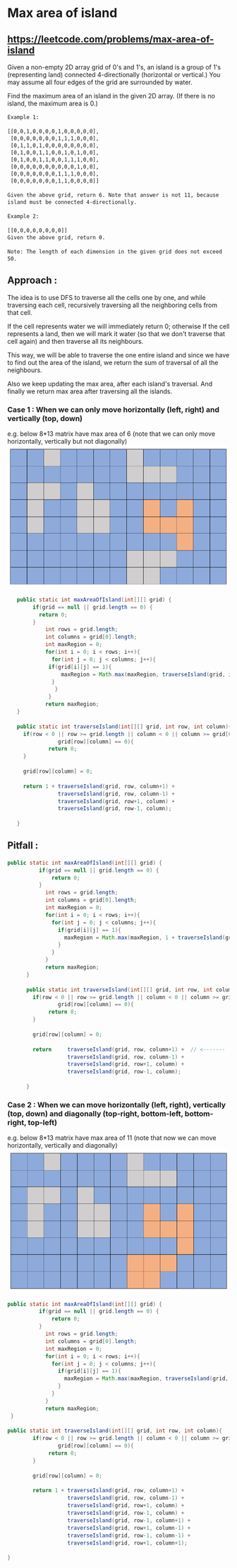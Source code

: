 # Max area of island
## https://leetcode.com/problems/max-area-of-island

Given a non-empty 2D array grid of 0's and 1's, an island is a group of 1's (representing land) connected 4-directionally (horizontal or vertical.) You may assume all four edges of the grid are surrounded by water.

Find the maximum area of an island in the given 2D array. (If there is no island, the maximum area is 0.)

```
Example 1:

[[0,0,1,0,0,0,0,1,0,0,0,0,0],
 [0,0,0,0,0,0,0,1,1,1,0,0,0],
 [0,1,1,0,1,0,0,0,0,0,0,0,0],
 [0,1,0,0,1,1,0,0,1,0,1,0,0],
 [0,1,0,0,1,1,0,0,1,1,1,0,0],
 [0,0,0,0,0,0,0,0,0,0,1,0,0],
 [0,0,0,0,0,0,0,1,1,1,0,0,0],
 [0,0,0,0,0,0,0,1,1,0,0,0,0]]
 
Given the above grid, return 6. Note that answer is not 11, because island must be connected 4-directionally.

Example 2:

[[0,0,0,0,0,0,0,0]]
Given the above grid, return 0.

Note: The length of each dimension in the given grid does not exceed 50.
```
## Approach :

The idea is to use DFS to traverse all the cells one by one, and while traversing each cell, recursively traversing all the neighboring cells from that cell. 

If the cell represents water we will immediately return 0; otherwise If the cell represents a land, then we will mark it water (so that we don't traverse that cell again) and then traverse all its neighbours. 

This way, we will be able to traverse the one entire island and since we have to find out the area of the island, we return the sum of traversal of all the neighbours.

Also we keep updating the max area, after each island's traversal. And finally we return max area after traversing all the islands.


### Case 1 : When we can only move horizontally (left, right) and vertically (top, down)
e.g. below 8*13 matrix have max area of 6 (note that we can only move horizontally, vertically but not diagonally)
![When we can only move horizontally and vertically](max-area-1.PNG?raw=true "Title")

```java
   public static int maxAreaOfIsland(int[][] grid) {
        if(grid == null || grid.length == 0) {
          return 0;
        }
	        int rows = grid.length;
	        int columns = grid[0].length;
	        int maxRegion = 0;
	        for(int i = 0; i < rows; i++){
	          for(int j = 0; j < columns; j++){
		     if(grid[i][j] == 1){
		         maxRegion = Math.max(maxRegion, traverseIsland(grid, i, j));
		      }
	           }
	         }
	        return maxRegion; 
   }

   public static int traverseIsland(int[][] grid, int row, int column){
	 if(row < 0 || row >= grid.length || column < 0 || column >= grid[0].length || 
	    		grid[row][column] == 0){
	         return 0;
	 }
	    
	 grid[row][column] = 0;
         
	 return 1 + traverseIsland(grid, row, column+1) + 
	            traverseIsland(grid, row, column-1) +
	            traverseIsland(grid, row+1, column) +
	            traverseIsland(grid, row-1, column);

   }
```    

## Pitfall :

```java
public static int maxAreaOfIsland(int[][] grid) {
		  if(grid == null || grid.length == 0) {
			  return 0;
		  }
	        int rows = grid.length;
	        int columns = grid[0].length;
	        int maxRegion = 0;
	        for(int i = 0; i < rows; i++){
	          for(int j = 0; j < columns; j++){
	            if(grid[i][j] == 1){
	              maxRegion = Math.max(maxRegion, 1 + traverseIsland(grid, i, j)); // <------
	            }
	          }
	        }
	        return maxRegion; 
	  }

	  public static int traverseIsland(int[][] grid, int row, int column){
	    if(row < 0 || row >= grid.length || column < 0 || column >= grid[0].length || 
	    		grid[row][column] == 0){
	         return 0;
	    }
	    
	    grid[row][column] = 0;

	    return     traverseIsland(grid, row, column+1) +  // <-------
	               traverseIsland(grid, row, column-1) +
	               traverseIsland(grid, row+1, column) +
	               traverseIsland(grid, row-1, column);

	  }

```

### Case 2 : When we can move horizontally (left, right), vertically (top, down) and diagonally (top-right, bottom-left, bottom-right, top-left)
e.g. below 8*13 matrix have max area of 11 (note that now we can move horizontally, vertically and diagonally)
![When we can move horizontally, vertically and diagonally](max-area-2.PNG?raw=true "Title")

```java
public static int maxAreaOfIsland(int[][] grid) {
		  if(grid == null || grid.length == 0) {
			  return 0;
		  }
	        int rows = grid.length;
	        int columns = grid[0].length;
	        int maxRegion = 0;
	        for(int i = 0; i < rows; i++){
	          for(int j = 0; j < columns; j++){
	            if(grid[i][j] == 1){
	              maxRegion = Math.max(maxRegion, traverseIsland(grid, i, j));
	            }
	          }
	        }
	        return maxRegion; 
 }

public static int traverseIsland(int[][] grid, int row, int column){
	    if(row < 0 || row >= grid.length || column < 0 || column >= grid[0].length || 
	    		grid[row][column] == 0){
	         return 0;
	    }
	    
	    grid[row][column] = 0;

	    return 1 + traverseIsland(grid, row, column+1) + 
	               traverseIsland(grid, row, column-1) +
	               traverseIsland(grid, row+1, column) +
	               traverseIsland(grid, row-1, column) +
	               traverseIsland(grid, row-1, column+1) +
	               traverseIsland(grid, row+1, column-1) +
	               traverseIsland(grid, row-1, column-1) +
	               traverseIsland(grid, row+1, column+1);

}
```	  
	  
